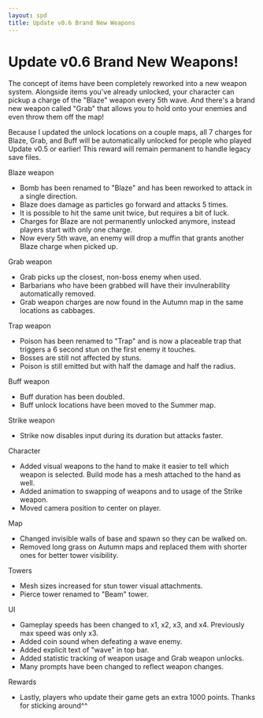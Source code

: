 ```yaml
---
layout: spd
title: Update v0.6 Brand New Weapons
---
```


# Update v0.6 Brand New Weapons!

The concept of items have been completely reworked into a new weapon system. Alongside items you've already unlocked, your character can pickup a charge of the "Blaze" weapon every 5th wave. And there's a brand new weapon called "Grab" that allows you to hold onto your enemies and even throw them off the map!

Because I updated the unlock locations on a couple maps, all 7 charges for Blaze, Grab, and Buff will be automatically unlocked for people who played Update v0.5 or earlier! This reward will remain permanent to handle legacy save files.

Blaze weapon
* Bomb has been renamed to "Blaze" and has been reworked to attack in a single direction.
* Blaze does damage as particles go forward and attacks 5 times.
* It is possible to hit the same unit twice, but requires a bit of luck.
* Charges for Blaze are not permanently unlocked anymore, instead players start with only one charge.
* Now every 5th wave, an enemy will drop a muffin that grants another Blaze charge when picked up.

Grab weapon
* Grab picks up the closest, non-boss enemy when used.
* Barbarians who have been grabbed will have their invulnerability automatically removed.
* Grab weapon charges are now found in the Autumn map in the same locations as cabbages.

Trap weapon
* Poison has been renamed to "Trap" and is now a placeable trap that triggers a 6 second stun on the first enemy it touches.
* Bosses are still not affected by stuns.
* Poison is still emitted but with half the damage and half the radius.

Buff weapon
* Buff duration has been doubled.
* Buff unlock locations have been moved to the Summer map.

Strike weapon
* Strike now disables input during its duration but attacks faster.

Character
* Added visual weapons to the hand to make it easier to tell which weapon is selected. Build mode has a mesh attached to the hand as well.
* Added animation to swapping of weapons and to usage of the Strike weapon.
* Moved camera position to center on player.

Map
* Changed invisible walls of base and spawn so they can be walked on.
* Removed long grass on Autumn maps and replaced them with shorter ones for better tower visibility.

Towers
* Mesh sizes increased for stun tower visual attachments.
* Pierce tower renamed to "Beam" tower.

UI
* Gameplay speeds has been changed to x1, x2, x3, and x4. Previously max speed was only x3.
* Added coin sound when defeating a wave enemy.
* Added explicit text of "wave" in top bar.
* Added statistic tracking of weapon usage and Grab weapon unlocks.
* Many prompts have been changed to reflect weapon changes.

Rewards
* Lastly, players who update their game gets an extra 1000 points. Thanks for sticking around^^
